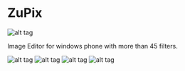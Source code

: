 # ZuPix
![alt tag](http://i.imgur.com/frOSIPl.png) 

Image Editor for windows phone with more than 45 filters.


![alt tag](http://i.imgur.com/fpsKrVll.png)    ![alt tag](http://i.imgur.com/i16ao7Tl.png)
![alt tag](http://i.imgur.com/i16ao7Tl.png)    ![alt tag](http://i.imgur.com/13WLcUA.png)
